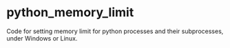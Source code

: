 # python_memory_limit
Code for setting memory limit for python processes and their subprocesses, under Windows or Linux.
